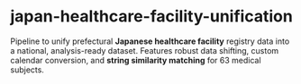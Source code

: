 # japan-healthcare-facility-unification
Pipeline to unify prefectural **Japanese healthcare facility** registry data into a national, analysis-ready dataset. Features robust data shifting, custom calendar conversion, and **string similarity matching** for 63 medical subjects.

